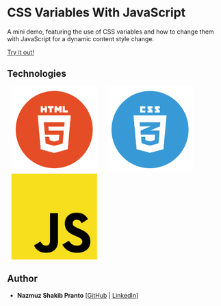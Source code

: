 # CSS Variables With JavaScript

A mini demo, featuring the use of CSS variables and how to change them with JavaScript for a dynamic content style change.

[Try it out!](http://javascript-30-css-variables-with-js.surge.sh/)

## Technologies
<div align="left">
  <img src="./../../assets/techs/html5.png" width="200px" hspace="10" title="HTML5" />
  <img src="./../../assets/techs/css3.png" width="200px" hspace="10" title="CSS3" />
  <img src="./../../assets/techs/javascript.png" width="200px" hspace="10" title="JavaScript" />
</div>
 
## Author
* **Nazmuz Shakib Pranto** [[GitHub](https://github.com/npranto) | [LinkedIn](https://www.linkedin.com/in/npranto/)] 
